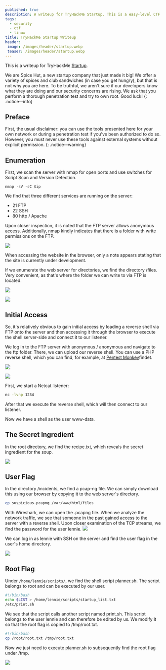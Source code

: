 ```yaml
---
published: true
description: A writeup for TryHackMe Startup. This is a easy-level CTF challenge on tryhackme.com
tags:
  - security
  - ctf
  - linux
title: TryHackMe Startup Writeup
header:
 image: /images/header/startup.webp
 teaser: /images/header/startup.webp
---
```


This is a writeup for TryHackMe [Startup](https://tryhackme.com/room/startup).

We are Spice Hut, a new startup company that just made it big! We offer a variety of spices and club sandwiches (in case you get hungry), but that is not why you are here. To be truthful, we aren't sure if our developers know what they are doing and our security concerns are rising. We ask that you perform a thorough penetration test and try to own root. Good luck!
{: .notice--info}

## Preface

First, the usual disclaimer: you can use the tools presented here for your own network or during a penetration test if you've been authorized to do so. However, you must never use these tools against external systems without explicit permission.
{: .notice--warning}

## Enumeration

First, we scan the server with nmap for open ports and use switches for Script Scan and Version Detection.

```
nmap -sV -sC $ip
```

We find that three different services are running on the server:

- 21 FTP
- 22 SSH
- 80 http / Apache

Upon closer inspection, it is noted that the FTP server allows anonymous access. Additionally, nmap kindly indicates that there is a folder with write permissions on the FTP.

![]({{site.baseurl}}/images/startup01.png)

When accessing the website in the browser, only a note appears stating that the site is currently under development.

If we enumerate the web server for directories, we find the directory /files. Very convenient, as that's where the folder we can write to via FTP is located.

![]({{site.baseurl}}/images/startup02.png)

![]({{site.baseurl}}/images/startup03.png)

## Initial Access

So, it's relatively obvious to gain initial access by loading a reverse shell via FTP onto the server and then accessing it through the browser to execute the shell server-side and connect it to our listener.

We log in to the FTP server with anonymous / anonymous and navigate to the ftp folder. There, we can upload our reverse shell. You can use a PHP reverse shell, which you can find, for example, at [Pentest Monkey](https://pentestmonkey.net/cheat-sheet/shells/reverse-shell-cheat-sheet)findet.

![]({{site.baseurl}}/images/startup05.png)  

![]({{site.baseurl}}/images/startup04.png)

First, we start a Netcat listener:

```bash
nc -lvnp 1234
``` 

After that we execute the reverse shell, which will then connect to our listener.

Now we have a shell as the user www-data.

## The Secret Ingredient
In the root directory, we find the recipe.txt, which reveals the secret ingredient for the soup.

![]({{site.baseurl}}/images/startup06.png)

## User Flag

In the directory /incidents, we find a pcap-ng file. We can simply download this using our browser by copying it to the web server's directory.

```bash
cp suspicious.pcapng /var/www/html/files
```

With Wireshark, we can open the .pcapng file. When we analyze the network traffic, we see that someone in the past gained access to the server with a reverse shell. Upon closer examination of the TCP streams, we find the password for the user lennie.
![]({{site.baseurl}}/images/startup08.png)

We can log in as lennie with SSH on the server and find the user flag in the user's home directory.

![]({{site.baseurl}}/images/startup09.png)

## Root Flag

Under `/home/lennie/scripts/`, we find the shell script planner.sh.
The script belongs to root and can be executed by our user.

```bash
#!/bin/bash
echo $LIST > /home/lennie/scripts/startup_list.txt
/etc/print.sh
```

We see that the script calls another script named print.sh. This script belongs to the user lennie and can therefore be edited by us. We modify it so that the root flag is copied to /tmp/root.txt.

```bash
#!/bin/bash
cp /root/root.txt /tmp/root.txt
```

Now we just need to execute planner.sh to subsequently find the root flag under /tmp.

![]({{site.baseurl}}/images/startup10.png)